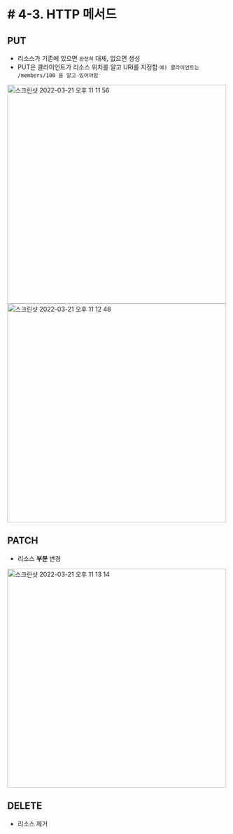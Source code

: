 # # 4-3. HTTP 메서드

## PUT
* 리소스가 기존에 있으면 ```완전히``` 대체, 없으면 생성
* PUT은 클라이언트가 리소스 위치를 알고 URI를 지정함 ```예) 클라이언트는 /members/100 을 알고 있어야함 ```
<img width="500" alt="스크린샷 2022-03-21 오후 11 11 56" src="https://user-images.githubusercontent.com/97823928/159279305-5ee7a727-66d5-49de-87bd-9161824c9b5e.png">
<img width="500" alt="스크린샷 2022-03-21 오후 11 12 48" src="https://user-images.githubusercontent.com/97823928/159279465-0adb4072-34c5-479c-a030-cc22ff78ef22.png">


## PATCH
* 리소스 **부분** 변경

<img width="500" alt="스크린샷 2022-03-21 오후 11 13 14" src="https://user-images.githubusercontent.com/97823928/159279552-3017b610-ef2c-4b9e-981e-bc52d5bcc084.png">

## DELETE
* 리소스 제거
